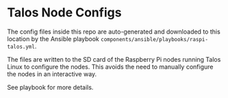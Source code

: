# Talos Node Configs

The config files inside this repo are auto-generated and downloaded to this location by the Ansible playbook `components/ansible/playbooks/raspi-talos.yml`.

The files are written to the SD card of the Raspberry Pi nodes running Talos Linux to configure the nodes. This avoids the need to manually configure the nodes in an interactive way.

See playbook for more details.
